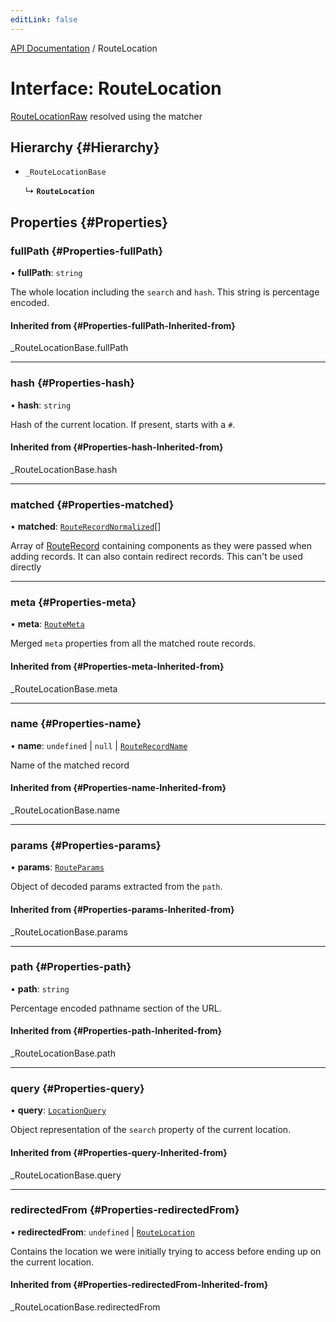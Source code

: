 ```yaml
---
editLink: false
---
```


[API Documentation](../index.md) / RouteLocation

# Interface: RouteLocation

[RouteLocationRaw](../index.md#routelocationraw) resolved using the matcher

## Hierarchy {#Hierarchy}

- `_RouteLocationBase`

  ↳ **`RouteLocation`**

## Properties {#Properties}

### fullPath {#Properties-fullPath}

• **fullPath**: `string`

The whole location including the `search` and `hash`. This string is
percentage encoded.

#### Inherited from {#Properties-fullPath-Inherited-from}

\_RouteLocationBase.fullPath

___

### hash {#Properties-hash}

• **hash**: `string`

Hash of the current location. If present, starts with a `#`.

#### Inherited from {#Properties-hash-Inherited-from}

\_RouteLocationBase.hash

___

### matched {#Properties-matched}

• **matched**: [`RouteRecordNormalized`](RouteRecordNormalized.md)[]

Array of [RouteRecord](../index.md#routerecord) containing components as they were
passed when adding records. It can also contain redirect records. This
can't be used directly

___

### meta {#Properties-meta}

• **meta**: [`RouteMeta`](RouteMeta.md)

Merged `meta` properties from all the matched route records.

#### Inherited from {#Properties-meta-Inherited-from}

\_RouteLocationBase.meta

___

### name {#Properties-name}

• **name**: `undefined` \| ``null`` \| [`RouteRecordName`](../index.md#routerecordname)

Name of the matched record

#### Inherited from {#Properties-name-Inherited-from}

\_RouteLocationBase.name

___

### params {#Properties-params}

• **params**: [`RouteParams`](../index.md#routeparams)

Object of decoded params extracted from the `path`.

#### Inherited from {#Properties-params-Inherited-from}

\_RouteLocationBase.params

___

### path {#Properties-path}

• **path**: `string`

Percentage encoded pathname section of the URL.

#### Inherited from {#Properties-path-Inherited-from}

\_RouteLocationBase.path

___

### query {#Properties-query}

• **query**: [`LocationQuery`](../index.md#locationquery)

Object representation of the `search` property of the current location.

#### Inherited from {#Properties-query-Inherited-from}

\_RouteLocationBase.query

___

### redirectedFrom {#Properties-redirectedFrom}

• **redirectedFrom**: `undefined` \| [`RouteLocation`](RouteLocation.md)

Contains the location we were initially trying to access before ending up
on the current location.

#### Inherited from {#Properties-redirectedFrom-Inherited-from}

\_RouteLocationBase.redirectedFrom
